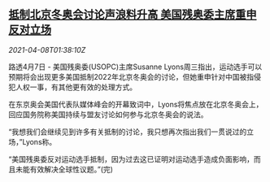 <!--1617847264000-->
[抵制北京冬奥会讨论声浪料升高 美国残奥委主席重申反对立场](https://cn.reuters.com/article/winter-olympics-0407-wedn-idCNKBS2BV056)
------

<div><i>2021-04-08T01:38:10Z</i></div><p>路透4月7日 - 美国残奥委(USOPC)主席Susanne Lyons周三指出，运动选手可以预期将会出现更多美国抵制2022年北京冬奥会的讨论，但她重申针对中国被指侵犯人权一事，有其他更有效的处理方式。</p><p>在东京奥会美国代表队媒体峰会的开幕致词中，Lyons将焦点放在北京冬奥会上，回应国务院称美国持续与盟友讨论如何参与北京冬奥会的说法。</p><p>“我想我们会继续见到许多有关抵制的讨论，我只想再次指出我们一贯说过的立场，”Lyons称。</p><p>“美国残奥委反对运动选手抵制，因为过去这已证明对运动选手造成负面影响，而且未能有效解决全球性议题。”(完)</p>
